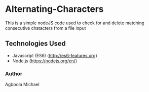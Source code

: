 # Alternating-Characters
This is a simple nodeJS code used to check for and delete matching consecutive chatacters from a file input

## Technologies Used 

  * Javascript (ES6) (http://es6-features.org)
  * Node.js (https://nodejs.org/en/)


### Author 

Agboola Michael
